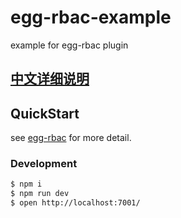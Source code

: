 # egg-rbac-example

example for egg-rbac plugin

## [中文详细说明](./README.zh_CN.md)

## QuickStart

<!-- add docs here for user -->

see [egg-rbac][egg-rbac] for more detail.

### Development

```bash
$ npm i
$ npm run dev
$ open http://localhost:7001/
```

[egg-rbac]: https://github.com/lidianhao123/egg-rbac